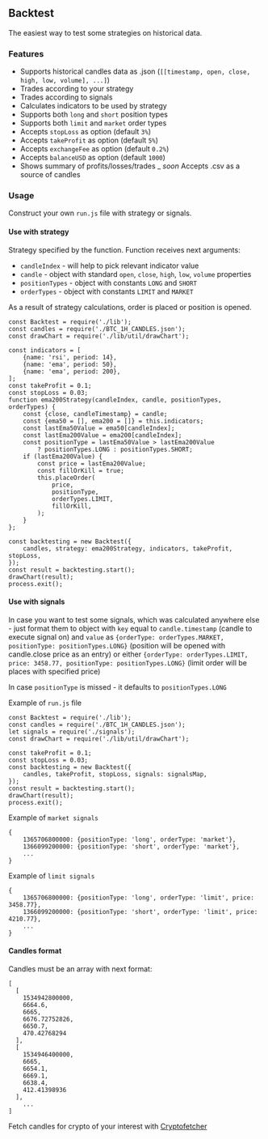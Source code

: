 ## Backtest

The easiest way to test some strategies on historical data.

### Features

- Supports historical candles data as .json (`[[timestamp, open, close, high, low, volume], ...]`)
- Trades according to your strategy
- Trades according to signals
- Calculates indicators to be used by strategy
- Supports both `long` and `short` position types
- Supports both `limit` and `market` order types
- Accepts `stopLoss` as option (default `3%`)
- Accepts `takeProfit` as option (default `5%`)
- Accepts `exchangeFee` as option (default `0.2%`)
- Accepts `balanceUSD` as option (default `1000`)
- Shows summary of profits/losses/trades
_ _soon_ Accepts .csv as a source of candles

### Usage

Construct your own `run.js` file with strategy or signals.

#### Use with strategy

Strategy specified by the function. Function receives next arguments:

 - `candleIndex` - will help to pick relevant indicator value
 - `candle` - object with standard `open`, `close`, `high`, `low`, `volume` properties
 - `positionTypes` - object with constants `LONG` and `SHORT`
 - `orderTypes` - object with constants `LIMIT` and `MARKET`

As a result of strategy calculations, order is placed or position is opened.

```
const Backtest = require('./lib');
const candles = require('./BTC_1H_CANDLES.json');
const drawChart = require('./lib/util/drawChart');

const indicators = [
	{name: 'rsi', period: 14},
	{name: 'ema', period: 50},
	{name: 'ema', period: 200},
];
const takeProfit = 0.1;
const stopLoss = 0.03;
function ema200Strategy(candleIndex, candle, positionTypes, orderTypes) {
	const {close, candleTimestamp} = candle;
	const {ema50 = [], ema200 = []} = this.indicators;
	const lastEma50Value = ema50[candleIndex];
	const lastEma200Value = ema200[candleIndex];
	const positionType = lastEma50Value > lastEma200Value
		? positionTypes.LONG : positionTypes.SHORT;
	if (lastEma200Value) {
		const price = lastEma200Value;
		const fillOrKill = true;
		this.placeOrder(
			price,
			positionType,
			orderTypes.LIMIT,
			fillOrKill,
		);
	}
};

const backtesting = new Backtest({
	candles, strategy: ema200Strategy, indicators, takeProfit, stopLoss,
});
const result = backtesting.start();
drawChart(result);
process.exit();
```

#### Use with signals

In case you want to test some signals, which was calculated anywhere else - just format them to object with `key` equal to `candle.timestamp` (candle to execute signal on) and `value` as `{orderType: orderTypes.MARKET, positionType: positionTypes.LONG}` (position will be opened with candle.close price as an entry) or either `{orderType: orderTypes.LIMIT, price: 3458.77, positionType: positionTypes.LONG}` (limit order will be places with specified price)

In case `positionType` is missed - it defaults to `positionTypes.LONG`

Example of `run.js` file

```
const Backtest = require('./lib');
const candles = require('./BTC_1H_CANDLES.json');
let signals = require('./signals');
const drawChart = require('./lib/util/drawChart');

const takeProfit = 0.1;
const stopLoss = 0.03;
const backtesting = new Backtest({
	candles, takeProfit, stopLoss, signals: signalsMap,
});
const result = backtesting.start();
drawChart(result);
process.exit();
```

Example of `market signals`

```
{
	1365706800000: {positionType: 'long', orderType: 'market'},
	1366099200000: {positionType: 'short', orderType: 'market'},
	...
}
```
Example of `limit signals`

```
{
	1365706800000: {positionType: 'long', orderType: 'limit', price: 3458.77},
	1366099200000: {positionType: 'short', orderType: 'limit', price: 4210.77},
	...
}
```

#### Candles format

Candles must be an array with next format:

```
[
  [
    1534942800000,
    6664.6,
    6665,
    6676.72752826,
    6650.7,
    470.42768294
  ],
  [
    1534946400000,
    6665,
    6654.1,
    6669.1,
    6638.4,
    412.41398936
  ],
	...
]
```

Fetch candles for crypto of your interest with [Cryptofetcher](https://github.com/ceoworks/cryptofetcher)
